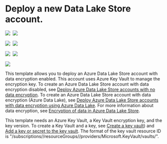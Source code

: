 # Deploy a new Data Lake Store account.

<IMG SRC="https://azbotstorage.blob.core.windows.net/badges/101-data-lake-store-encryption-key-vault/PublicLastTestDate.svg" />&nbsp;
<IMG SRC="https://azbotstorage.blob.core.windows.net/badges/101-data-lake-store-encryption-key-vault/PublicDeployment.svg" />&nbsp;

<IMG SRC="https://azbotstorage.blob.core.windows.net/badges/101-data-lake-store-encryption-key-vault/FairfaxLastTestDate.svg" />&nbsp;
<IMG SRC="https://azbotstorage.blob.core.windows.net/badges/101-data-lake-store-encryption-key-vault/FairfaxDeployment.svg" />&nbsp;

<IMG SRC="https://azbotstorage.blob.core.windows.net/badges/101-data-lake-store-encryption-key-vault/BestPracticeResult.svg" />&nbsp;
<IMG SRC="https://azbotstorage.blob.core.windows.net/badges/101-data-lake-store-encryption-key-vault/CredScanResult.svg" />&nbsp;

<a href="https://portal.azure.com/#create/Microsoft.Template/uri/https%3A%2F%2Fraw.githubusercontent.com%2FAzure%2Fazure-quickstart-templates%2Fmaster%2F101-data-lake-store-encryption-key-vault%2Fazuredeploy.json" target="_blank">
    <img src="http://azuredeploy.net/deploybutton.png"/>
</a>

This template allows you to deploy an Azure Data Lake Store account with data encryption enabled. This account uses Azure Key Vault to manage the encryption key. To create an Azure Data Lake Store account with data encryption disabled, see [Deploy Azure Data Lake Store accounts with no data encryption](https://azure.microsoft.com/resources/templates/101-data-lake-store-no-encryption/). To create an Azure Data Lake Store account with data encryption (Azure Data Lake), see [Deploy Azure Data Lake Store accounts with data encryption using Azure Data Lake](https://azure.microsoft.com/resources/templates/101-data-lake-store-encryption-adls/). For more information about data encryption, see [Encryption of data in Azure Data Lake Store](https://docs.microsoft.com/azure/data-lake-store/data-lake-store-encryption).

This template needs an Azure Key Vault, a Key Vault encryption key, and the key version. To create a Key Vault and a key, see [Create a key vault](https://docs.microsoft.com/azure/key-vault/key-vault-get-started.md#vault)) and [Add a key or secret to the key vault](https://docs.microsoft.com/azure/key-vault/key-vault-get-started#add). The format of the key vault resource ID is "/subscriptions/<SubscriptionID>/resourceGroups/<ResourceGroupName>/providers/Microsoft.KeyVault/vaults/<KeyVaultName>". 
